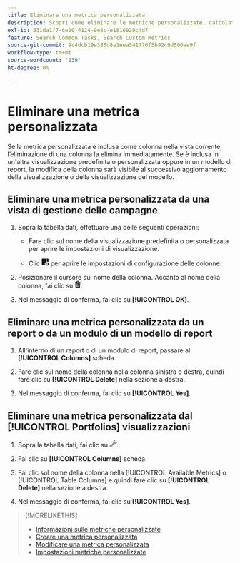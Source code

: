 ```yaml
---
title: Eliminare una metrica personalizzata
description: Scopri come eliminare le metriche personalizzate, calcolate dalle metriche standard.
exl-id: 531da1f7-6e20-4124-9e8c-e1816929c4d7
feature: Search Common Tasks, Search Custom Metrics
source-git-commit: 9c4dcb19e386d8e1eea541776f5b92c9d500ae9f
workflow-type: tm+mt
source-wordcount: '239'
ht-degree: 0%

---
```


# Eliminare una metrica personalizzata

Se la metrica personalizzata è inclusa come colonna nella vista corrente, l’eliminazione di una colonna la elimina immediatamente. Se è inclusa in un&#39;altra visualizzazione predefinita o personalizzata oppure in un modello di report, la modifica della colonna sarà visibile al successivo aggiornamento della visualizzazione o della visualizzazione del modello.

## Eliminare una metrica personalizzata da una vista di gestione delle campagne

1. Sopra la tabella dati, effettuare una delle seguenti operazioni:

   * Fare clic sul nome della visualizzazione predefinita o personalizzata per aprire le impostazioni di visualizzazione.

   * Clic ![Colonne personalizzate](/help/search-social-commerce/assets/custom-columns.png "Colonne personalizzate") per aprire le impostazioni di configurazione delle colonne.

1. Posizionare il cursore sul nome della colonna. Accanto al nome della colonna, fai clic su ![Elimina](/help/search-social-commerce/assets/delete.png "Elimina").

1. Nel messaggio di conferma, fai clic su **[!UICONTROL OK]**.

## Eliminare una metrica personalizzata da un report o da un modulo di un modello di report

1. All&#39;interno di un report o di un modulo di report, passare al **[!UICONTROL Columns]** scheda.

1. Fare clic sul nome della colonna nella colonna sinistra o destra, quindi fare clic su **[!UICONTROL Delete]** nella sezione a destra.

1. Nel messaggio di conferma, fai clic su **[!UICONTROL Yes]**.

## Eliminare una metrica personalizzata dal [!UICONTROL Portfolios] visualizzazioni

1. Sopra la tabella dati, fai clic su ![Modifica vista selezionata](/help/search-social-commerce/assets/view-settings.png "Modifica vista selezionata").

1. Fai clic su **[!UICONTROL Columns]** scheda.

1. Fai clic sul nome della colonna nella [!UICONTROL Available Metrics] o [!UICONTROL Table Columns] e quindi fare clic su **[!UICONTROL Delete]** nella sezione a destra.

1. Nel messaggio di conferma, fai clic su **[!UICONTROL Yes]**.

>[!MORELIKETHIS]
>
>* [Informazioni sulle metriche personalizzate](custom-metric-about.md)
>* [Creare una metrica personalizzata](custom-metric-create.md)
>* [Modificare una metrica personalizzata](custom-metric-edit.md)
>* [Impostazioni metriche personalizzate](custom-metric-settings.md)
